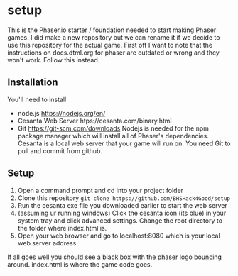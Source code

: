 # setup
This is the Phaser.io starter / foundation needed to start making Phaser games. I did make a new repository but we can rename it if we decide to use this repository for the actual game. First off I want to note that the instructions on docs.dtml.org for phaser are outdated or wrong and they won't work. Follow this instead.

## Installation

You'll need to install
* node.js https://nodejs.org/en/
* Cesanta Web Server htps://cesanta.com/binary.html
* Git https://git-scm.com/downloads
Nodejs is needed for the npm package manager which will install all of Phaser's dependencies. Cesanta is a local web server that your game will run on. You need Git to pull and commit from github.

## Setup
1. Open a command prompt and cd into your project folder
2. Clone this repository `git clone https://github.com/BHSHack4Good/setup`
3. Run the cesanta exe file you downloaded earlier to start the web server
4. (assuming ur running windows) Click the cesanta icon (its blue) in your system tray and click advanced settings. Change the root directory to the folder where index.html is.
5. Open your web browser and go to localhost:8080 which is your local web server address.

If all goes well you should see a black box with the phaser logo bouncing around.
index.html is where the game code goes.
